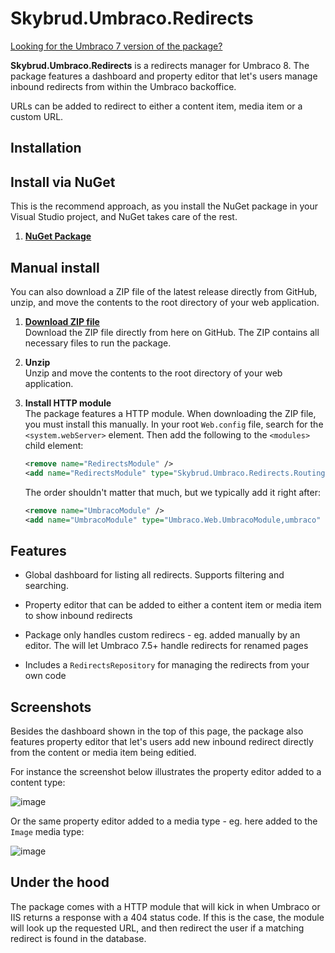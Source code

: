 Skybrud.Umbraco.Redirects
=========================

[Looking for the Umbraco 7 version of the package?](https://github.com/skybrud/Skybrud.Umbraco.Redirects/tree/dev-v7)

**Skybrud.Umbraco.Redirects** is a redirects manager for Umbraco 8. The package features a dashboard and property editor that let's users manage inbound redirects from within the Umbraco backoffice.

URLs can be added to redirect to either a content item, media item or a custom URL.

## Installation

## Install via NuGet
This is the recommend approach, as you install the NuGet package in your Visual Studio project, and NuGet takes care of the rest.

1. [**NuGet Package**][NuGetPackage]

## Manual install
You can also download a ZIP file of the latest release directly from GitHub, unzip, and move the contents to the root directory of your web application.

1. [**Download ZIP file**][GitHubRelease]  
  Download the ZIP file directly from here on GitHub. The ZIP contains all necessary files to run the package.

2. **Unzip**  
  Unzip and move the contents to the root directory of your web application.

3. **Install HTTP module**  
  The package features a HTTP module. When downloading the ZIP file, you must install this manually. In your root `Web.config` file, search for the `<system.webServer>` element. Then add the following to the `<modules>` child element:
  
     ```xml
    <remove name="RedirectsModule" />
    <add name="RedirectsModule" type="Skybrud.Umbraco.Redirects.Routing.RedirectsModule, Skybrud.Umbraco.Redirects" />
    ```

    The order shouldn't matter that much, but we typically add it right after:

    ```xml
    <remove name="UmbracoModule" />
    <add name="UmbracoModule" type="Umbraco.Web.UmbracoModule,umbraco" />
    ```



## Features

- Global dashboard for listing all redirects. Supports filtering and searching.

- Property editor that can be added to either a content item or media item to show inbound redirects

- Package only handles custom redirecs - eg. added manually by an editor. The will let Umbraco 7.5+ handle redirects for renamed pages

- Includes a `RedirectsRepository` for managing the redirects from your own code

[NuGetPackage]: https://www.nuget.org/packages/Skybrud.Umbraco.Redirects
[GitHubRelease]: https://github.com/skybrud/Skybrud.Umbraco.Redirects



## Screenshots

Besides the dashboard shown in the top of this page, the package also features property editor that let's users add new inbound redirect directly from the content or media item being editied.

For instance the screenshot below illustrates the property editor added to a content type:

![image](https://cloud.githubusercontent.com/assets/3634580/22441953/c3c374fa-e739-11e6-8453-78402e3103fd.png)

Or the same property editor added to a media type - eg. here added to the `Image` media type:

<!--![image](https://cloud.githubusercontent.com/assets/3634580/22441813/3b8045a0-e739-11e6-9182-8011cc9785fb.png)-->
![image](https://cloud.githubusercontent.com/assets/3634580/22441900/8810a022-e739-11e6-858b-4c62d86796ad.png)

## Under the hood

The package comes with a HTTP module that will kick in when Umbraco or IIS returns a response with a 404 status code. If this is the case, the module will look up the requested URL, and then redirect the user if a matching redirect is found in the database.
